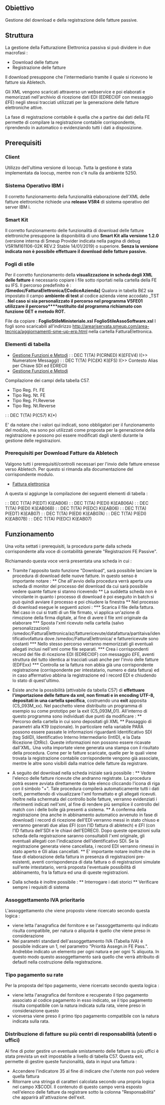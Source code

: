 ## Obiettivo
Gestione del download e della registrazione delle fatture passive.

## Struttura
La gestione della Fatturazione Elettronica passiva si può dividere in due macrofasi : 
* Download delle fatture
* Registrazione delle fatture

Il download presuppone che l'intermediario tramite il quale si ricevono le fatture sia Abletech.

Gli XML vengono scaricati attraverso un webservice e poi elaborati e memorizzati nell'archivio di ricezione dati EDI (EDRECI0F con messaggio £FE) negli stessi tracciati utilizzati per la generazione delle fatture elettroniche attive.

La fase di registrazione contabile è quella che a partire dai dati della FE permette di compilare la registrazione contabile corrispondente, riprendendo in automatico o evidenziando tutti i dati a disposizione.

## Prerequisiti
### Client
Utilizzo dell'ultima versione di loocup. Tutta la gestione è stata implementata da loocup, mentre non c'è nulla da ambiente 5250.

### Sistema Operativo IBM i 
Il corretto funzionamento della funzionalità elaborazione dell'XML delle fatture elettroniche richiede una **release V5R4** di sistema operativo del server IBM i.

### Smart Kit 
Il corretto funzionamento delle funzionalità di download delle fatture elettroniche presuppone la disponibilità di uno **Smart Kit alla versione 1.2.0** (versione interna di Smeup Provider indicata nella pagina di debug V5R1M161106-02K REV.2 Stable 14/01/2019) o superiore.
**Senza la versione indicata non è possibile effettuare il download delle fatture passive.**

### Fogli di stile
Per il corretto funzionamento della **visualizzazione in scheda degli XML delle fatture** è necessario copiare i file sotto riportati nella cartella della FE su IFS.
Il percorso predefinito è : 
**/Smedoc/FatturaElettronica/[CodiceAzienda]**
Qualora in tabella B£2 sia impostato il campo **ambiente di test** al codice azienda viene accodato _TST .
**Nel caso si sia personalizzato il percorso nel programma V5FE01 utilizzare il percorso****restituito dal programma richiamato con funzione GET e metodo ROT.**

File da copiare : 
**FoglioStileMinisteriale.xsl**
**FoglioStileAssoSoftware.xsl**
I fogli sono scaricabili all'indirizzo http://areariservata.smeup.com/area-tecnica/aggiornamenti-sme-up-erp.html nella cartella FatturaElettronica.

### Elementi di tabella

- [Gestione Funzioni e Metodi](Sorgenti/TA/EDR/£FE)
 :  : DEC T(TA) P(CRNED) K(£FEV4) I(>> Numeratore Messaggi)
 :  : DEC T(TA) P(C£K) K(£FS) I(>> Contesto Alias per Chiave SDI ed EDRECI)
- [Gestione Funzioni e Metodi](Sorgenti/TA/C£Y/£FE)

Compilazione dei campi della tabella C57.
* Tipo Reg. Ft. FE
* Tipo Reg. Nt. FE
* Tipo Reg. Ft.Reverse
* Tipo Reg. Nt.Reverse

 :  : DEC T(TA) P(C57) K(*)

E' da notare che i valori qui indicati, sono obbligatori per il funzionamento del modulo, ma sono poi utilizzati come proposta per la generazione della registrazione e possono poi essere modificati dagli utenti durante la gestione delle registrazioni.

### Prerequisiti per Download Fatture da Abletech
Valgono tutti i prerequisiti/controlli necessari per l'invio delle fatture emesse verso Abletech.
Per questo si rimanda alla documentazione del corrispondente modulo.

- [Fattura elettronica](Sorgenti/MB/DOC/V5FTPA)

A questa si aggiunge la compilazione dei seguenti elementi di tabella : 

 :  : DEC T(TA) P(EDT) K(£AB06)
 :  : DEC T(TA) P(EDI) K(£AB06A)
 :  : DEC T(TA) P(EDI) K(£AB06B)
 :  : DEC T(TA) P(EDC) K(£AB06)
 :  : DEC T(TA) P(EDT) K(£AB07)
 :  : DEC T(TA) P(EDI) K(£AB07A)
 :  : DEC T(TA) P(EDI) K(£AB07B)
 :  : DEC T(TA) P(EDC) K(£AB07)

## Funzionamento
Una volta settati i prerequisiti, la procedura parte dalla scheda corrispondente alla voce di contabilità generale "Registrazioni FE Passive".

Richiamando questa voce verrà presentata una scheda in cui : 
* Tramite l'apposito tasto funzione "Download", sarà possibile lanciare la procedura di download delle nuove fatture. In questo senso è importante notare : 
** Che all'avvio della procedura verrà aperta una scheda di monitor del processo del download da cui sarà possibile vedere quante fatture si stanno ricevendo
** La suddetta scheda non è vincolante in quanto i processo di download è poi eseguito in batch si può quindi avviare il processo e poi chiudere la finestra
** Nel processo di download esegue le seguenti azioni : 
*** Scarica il file della fattura. Nel caso in cui si tratti di un file firmato, vi applica un'azione di rimozione della firma digitale, al fine di avere il file xml originale da elaborare
*** Sposta l'xml ricevuto nella cartella (salvo personalizzazioni) /smedoc/FatturaElettronica/az/fatturericevute/datafattura/partitaiva/identificativofattura dove /smedoc/FatturaElettronica/ e fatturericevute sono costanti
*** Nello stesso percorso verranno memorizzati gli eventuali allegati inclusi nell'xml come file separati.
*** Crea i corrispondenti record del file di ricezione EDI (EDRECI0F) con messaggio £FE, aventi struttura del tutto identica ai tracciati usati anche per l'invio delle fatture (EDFExx)
*** Controlla se la fattura non abbia già una corrispondente registrazione (corrispondente per intestatario, numero e data fattura) ed in caso affermativo abbina la registrazione ed i record EDI e chiudendo lo stato di quest'ultimo.
* Esiste anche la possibilità (attivabile da tabella C57) di **effettuare l'importazione delle fatture da xml, **non firmati e in encoding UTF-8**, depositati in una cartella specifica**, costruendo una **exit** apposita (C5_093M_xx). Nel pacchetto viene distribuito un programma di esempio su come prototipo per la exit (C5_093M_01).
All'interno di questo programma sono individuati due punti da modificare : 
** Percorso della cartella in cui sono depositati gli XML
** Passaggio di parametri alla K19 (opzionale). In particolare nella variabile PARA possono essere passate le informazioni riguardanti Identificativo SDI (tag SdiID), Identificativo Interno Intermediario (IntID), e la Data Ricezione (DtRic). Queste informazioni non possono essere ricavate dall'XML.
Una volta importate viene generata una stampa con il risultato della procedura.
Come per le fatture scaricate, quelle per le quali viene trovata la registrazione contabile corrispondente vengono già associate, mentre le altre sono visibili dalla matrice delle fatture da registrare.

* A seguito del download nella scheda iniziale sarà possibile : 
** Vedere l'elenco delle fatture ricevute che andranno registrate. La procedura potrà essere avviata direttamente da tale elenco cliccando l'icona di riga con il simbolo "+".
Tale procedura compilerà automaticamente tutti i dati certi, permettendo di visualizzare l'xml formattato e gli allegati ricevuti.
Inoltre nella schermata del controllo bolle fatture, verranno evidenziati i riferimenti indicati nell'xml, al fine di rendere più semplice il controllo del match con i delle bolle già presenti a sistema.
** A conferma della registrazione (ma anche in abbinamento automatico avvenuto in fase di download) i record di ricezione dell'EDI verranno messi in stato chiuso e verranno generati due alias £FI (con l'ID fattura di abletech) e £FI (con l'ID fattura dell'SDI e le chiavi dell'EDRECI). Dopo queste operazioni sulla scheda della registrazione saranno consultabili l'xml originale, gli eventuali allegati con l'indicazione dell'identificativo SDI. Se la registrazione generata viene cancellata, i record EDI verranno rimessi in stato aperto e Gli alias cancellati.
** E' importante notare inoltre che in fase di elaborazione della fattura in presenza di registrazioni pre-esistenti, aventi corrispondenza di data fattura o di registrazioni simulate sull'ente intestatario, verrà proposta l'eventuale possibilità di abbinamento, fra la fattura ed una di queste registrazioni.

* Dalla scheda è inoltre possibile : 
** Interrogare i dati storici
** Verificare sempre i requisiti di sistema

### Assoggettamento IVA prioritario
L'assoggettamento che viene proposto viene ricercato secondo questa logica : 
* viene letta l'anagrafica del fornitore e se l'assoggettamento qui indicato risulta compatibile, per natura o aliquota è quello che viene preso in considerazione
* Nei parametri standard dell'assoggettamento IVA (Tabella IVA) è possibile indicare un 1, nel parametro "Priorità Assegn.in FE Pass.". Andrebbe indicato un elemento per ogni natura e per ogni % aliquota. In questo modo questo assoggettamento sarà quello che verrà attribuito di defautl nella costruzione della registrazione.

### Tipo pagamento su rate
Per la proposta del tipo pagamento, viene ricercato secondo questa logica : 
* viene letta l'anagrafica del fornitore e recuperato il tipo pagamento associato al codice pagamento in esso indicato, se il tipo pagamento risulta compatibile con la natura indicata sulla rata, viene preso in considerazione questo
* viceversa viene preso il primo tipo pagamento compatibile con la natura indicata sulla rata.

### Distribuzione di fatture su più centri di responsabilità (utenti o uffici)
Al fine di poter gestire un eventuale smistamento delle fatture su più uffici è stata prevista un exit impostabile a livello di tabella C57. Questa exit, permette di gestire queste funzionalità, data in input una fattura : 
* Accendere l'indicatore 35 al fine di indicare che l'utente non può vedere quella fattura
* Ritornare una stringa di caratteri calcolata secondo una propria logica nel campo X$CODI. Il contenuto di questo campo verrà esposto nell'elenco delle fatture da registrare sotto la colonna "Responsabilità" che apparirà all'attivazione dell'exit.


